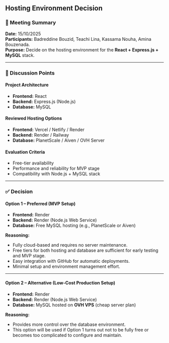 ##  Hosting Environment Decision

### 📅 Meeting Summary
**Date:** 15/10/2025  
**Participants:** Badreddine Bouzid, Teachi Lina, Kassama Nouha, Amina Bouzenada.  
**Purpose:** Decide on the hosting environment for the **React + Express.js + MySQL** stack.

---

### 🧠 Discussion Points

#### Project Architecture
- **Frontend:** React  
- **Backend:** Express.js (Node.js)  
- **Database:** MySQL  

#### Reviewed Hosting Options
- **Frontend:** Vercel / Netlify / Render  
- **Backend:** Render / Railway  
- **Database:** PlanetScale / Aiven / OVH Server 

#### Evaluation Criteria
- Free-tier availability      
- Performance and reliability for MVP stage  
- Compatibility with Node.js + MySQL stack  

---

### ✅ Decision


#### **Option 1 – Preferred (MVP Setup)**
- **Frontend:** Render  
- **Backend:** Render (Node.js Web Service)  
- **Database:** Free MySQL hosting (e.g., PlanetScale or Aiven)  

**Reasoning:**  
- Fully cloud-based and requires no server maintenance.  
- Free tiers for both hosting and database are sufficient for early testing and MVP stage.  
- Easy integration with GitHub for automatic deployments.  
- Minimal setup and environment management effort.  

---

#### **Option 2 – Alternative (Low-Cost Production Setup)**
- **Frontend:** Render  
- **Backend:** Render (Node.js Web Service)  
- **Database:** MySQL hosted on **OVH VPS** (cheap server plan)  

**Reasoning:**  
- Provides more control over the database environment.  
- This option will be used if Option 1 turns out not to be fully free or becomes too complicated to configure and maintain.
